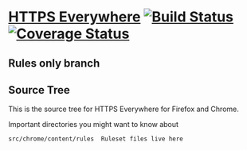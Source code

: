 [HTTPS Everywhere](https://www.eff.org/https-everywhere) [![Build Status](https://travis-ci.org/EFForg/https-everywhere.svg?branch=master)](https://travis-ci.org/EFForg/https-everywhere)
[![Coverage Status](https://coveralls.io/repos/github/EFForg/https-everywhere/badge.svg?branch=master)](https://coveralls.io/github/EFForg/https-everywhere?branch=master)
================

Rules only branch
---------------

Source Tree
-----------

This is the source tree for HTTPS Everywhere for Firefox and Chrome.

Important directories you might want to know about

    src/chrome/content/rules  Ruleset files live here
